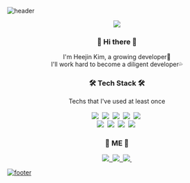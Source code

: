 

![header](https://capsule-render.vercel.app/api?type=slice&color=FCD1D1&height=170&section=header&text=!False;&fontColor=090707&fontAlignX=45&fontAlignY=65&fontSize=100)

<p align="center">
  <a href="https://hits.seeyoufarm.com"><img src="https://hits.seeyoufarm.com/api/count/incr/badge.svg?url=https%3A%2F%2Fgithub.com%2Fgjbae1212%2Fhit-counter"/></a>
</p>

<h3 align="center"> 👋 Hi there 👋 </h3>

<p align="center"> 
  I'm Heejin Kim, a growing developer🌱<br>
  I'll work hard to become a diligent developer💦 
</p>

<h3 align="center"> 🛠️ Tech Stack 🛠️ </h3>

<p align="center"> 
  Techs that I've used at least once <br><br>
  <img src="https://img.shields.io/badge/Python-3766AB?style=flat-square&logo=Python&logoColor=white&color=blue"/>&nbsp
  <img src="https://img.shields.io/badge/JAVA-3766AB?style=flat-square&logo=Java&logoColor=white&color=red"/>&nbsp
  <img src="https://img.shields.io/badge/C-3766AB?style=flat-square&logo=C&logoColor=white&color=2D4263"/>&nbsp 
  <img src="https://img.shields.io/badge/JavaScript-3766AB?style=flat-square&logo=JavaScript&logoColor=white&color=yellow"/>&nbsp 
  <img src="https://img.shields.io/badge/MySQL-3766AB?style=flat-square&logo=MySQL&logoColor=white&color=orange"/>&nbsp  
  <br>
  <img src="https://img.shields.io/badge/OpenCV-3766AB?style=flat-square&logo=OpenCV&logoColor=white&color=06FF00"/>&nbsp  
  <img src="https://img.shields.io/badge/TensorFlow-3766AB?style=flat-square&logo=TensorFlow&logoColor=white&color=orange"/>&nbsp 
  <img src="https://img.shields.io/badge/React.js-3766AB?style=flat-square&logo=React&logoColor=black&color=84DFFF"/>&nbsp  
  <img src="https://img.shields.io/badge/AWS-3766AB?style=flat-square&logo=Amazon AWS&logoColor=orange&color=E8E1D9"/>&nbsp   
</p>

<h3 align="center"> 🍒 ME 🍒 </h3> 

<p align="center"> 
  <a href="https://velog.io/@heejinkim0812"><img src="https://img.shields.io/badge/Velog-3766AB?style=flat-square&logo=Vimeo&logoColor=white&color=57CC99&link=내링크"/>&nbsp 
  <a href="mailto:heejin.kim.dev@gmail.com"><img src="https://img.shields.io/badge/Gmail-3766AB?style=flat-square&logo=Gmail&logoColor=white&color=9B0000&link=내링크"/>&nbsp 
  <a href="https://www.youtube.com/channel/UC73gxBkGXg3ocutr0wz4FBw"><img src="https://img.shields.io/badge/YouTube-3766AB?style=flat-square&logo=YouTube&logoColor=white&color=CD1818&link=내링크"/>&nbsp 
</p>
    
![footer](https://capsule-render.vercel.app/api?type=slice&color=AEE1E1&height=100&section=footer)

